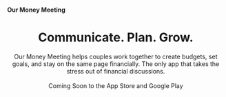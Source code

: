 #### Our Money Meeting

<h1 align="center">
Communicate. Plan. Grow.
</h1>


<p align="center">
Our Money Meeting helps couples work together to create budgets, set goals, and stay on the same page financially. The only app that takes the stress out of financial discussions.
<br>
<br>
Coming Soon to the App Store and Google Play
</p>